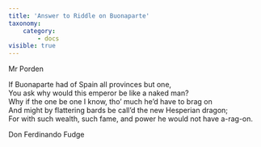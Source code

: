 ```yaml
---
title: 'Answer to Riddle on Buonaparte'
taxonomy:
    category:
        - docs
visible: true
---
```


<div class="author">Mr Porden</div>

If Buonaparte had of Spain all provinces but one,  
You ask why would this emperor be like a naked man?  
Why if the one be one I know, tho’ much he’d have to brag on  
And might by flattering bards be call’d the new Hesperian dragon;  
For with such wealth, such fame, and power he would not have a-rag-on.

Don Ferdinando Fudge